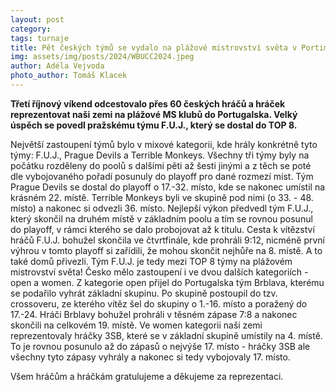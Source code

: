 ```yaml
---
layout: post
category:
tags: turnaje
title: Pět českých týmů se vydalo na plážové mistrovství světa v Portimau!
img: assets/img/posts/2024/WBUCC2024.jpeg
author: Adéla Vejvoda
photo_author: Tomáš Klacek
---
```

**Třetí říjnový víkend odcestovalo přes 60 českých hráčů a hráček reprezentovat naši zemi na plážové MS klubů do Portugalska. Velký úspěch se povedl pražskému týmu F.U.J., který se dostal do TOP 8.**

Největší zastoupení týmů bylo v mixové kategorii, kde hrály konkrétně tyto týmy: F.U.J., Prague Devils a Terrible Monkeys. Všechny tři týmy byly na počátku rozděleny do poolů s dalšími pěti až šesti jinými a z těch se poté dle vybojovaného pořadí posunuly do playoff pro dané rozmezí míst. Tým Prague Devils se dostal do playoff o 17.-32. místo, kde se nakonec umístil na krásném 22. místě. Terrible Monkeys byli ve skupině pod nimi (o 33. - 48. místo) a nakonec si odvezli 36. místo. Nejlepší výkon předvedl tým F.U.J., který skončil na druhém místě v základním poolu a tím se rovnou posunul do playoff, v rámci kterého se dalo probojovat až k titulu. Cesta k vítězství hráčů F.U.J. bohužel skončila ve čtvrtfinále, kde prohráli 9:12, nicméně první výhrou v tomto playoff si zařídili, že mohou skončit nejhůře na 8. místě. A to také domů přivezli. Tým F.U.J. je tedy mezi TOP 8 týmy na plážovém mistrovství světa! 
Česko mělo zastoupení i ve dvou dalších kategoriích - open a women. Z kategorie open přijel do Portugalska tým Brblava, kterému se podařilo vyhrát základní skupinu. Po skupině postoupil do tzv. crossoveru, ze kterého vítěz šel do skupiny o 1.-16. místo a poražený do 17.-24. Hráči Brblavy bohužel prohráli v těsném zápase 7:8 a nakonec skončili na celkovém 19. místě. Ve women kategorii naši zemi reprezentovaly hráčky 3SB, které se v základní skupině umístily na 4. místě. To je rovnou posunulo až do zápasů o nejvýše 17. místo - hráčky 3SB ale všechny tyto zápasy vyhrály a nakonec si tedy vybojovaly 17. místo.

Všem hráčům a hráčkám gratulujeme a děkujeme za reprezentaci.
